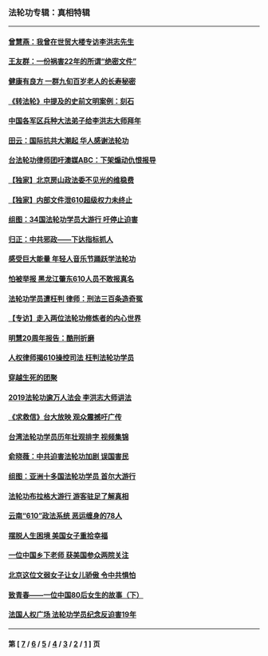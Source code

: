 ### 法轮功专辑：真相特辑
---
#### [曾慧燕：我曾在世贸大楼专访李洪志先生](../../pages/nf4389/n12898729.md?06090430) 
#### [王友群：一份祸害22年的所谓“绝密文件”](../../pages/nf4389/n12871750.md?06090430) 
#### [健康有良方 一群九旬百岁老人的长寿秘密](../../pages/nf4389/n12847475.md?06090430) 
#### [《转法轮》中提及的史前文明案例：刻石](../../pages/nf4389/n12758577.md?06090430) 
#### [中国各军区兵种大法弟子给李洪志大师拜年](../../pages/nf4389/n12750047.md?06090430) 
#### [田云：国际抗共大潮起 华人感谢法轮功](../../pages/nf4389/n12357708.md?06090430) 
#### [台法轮功律师团吁澳媒ABC：下架煽动仇恨报导](../../pages/nf4389/n12279917.md?06090430) 
#### [【独家】北京房山政法委不见光的维稳费](../../pages/nf4389/n12031979.md?06090430) 
#### [【独家】内部文件泄610超级权力未终止](../../pages/nf4389/n12023895.md?06090430) 
#### [组图：34国法轮功学员大游行 吁停止迫害](../../pages/nf4389/n11492658.md?06090430) 
#### [归正：中共邪政——下达指标抓人](../../pages/nf4389/n11474770.md?06090430) 
#### [感受巨大能量 年轻人音乐节踊跃学法轮功](../../pages/nf4389/n11441981.md?06090430) 
#### [怕被举报 黑龙江肇东610人员不敢报真名](../../pages/nf4389/n11436499.md?06090430) 
#### [法轮功学员遭枉判 律师：刑法三百条造奇冤](../../pages/nf4389/n11433943.md?06090430) 
#### [【专访】走入两位法轮功修炼者的内心世界](../../pages/nf4389/n11415623.md?06090430) 
#### [明慧20周年报告：酷刑折磨](../../pages/nf4389/n11387954.md?06090430) 
#### [人权律师揭610操控司法 枉判法轮功学员](../../pages/nf4389/n11313370.md?06090430) 
#### [穿越生死的团聚](../../pages/nf4389/n11258922.md?06090430) 
#### [2019法轮功逾万人法会 李洪志大师讲法](../../pages/nf4389/n11265303.md?06090430) 
#### [《求救信》台大放映 观众震撼吁广传](../../pages/nf4389/n10922251.md?06090430) 
#### [台湾法轮功学员历年壮观排字 视频集锦](../../pages/nf4389/n10878789.md?06090430) 
#### [俞晓薇：中共迫害法轮功加剧 误国害民](../../pages/nf4389/n10859260.md?06090430) 
#### [组图：亚洲十多国法轮功学员 首尔大游行](../../pages/nf4389/n10781149.md?06090430) 
#### [法轮功布拉格大游行 游客驻足了解真相](../../pages/nf4389/n10749360.md?06090430) 
#### [云南“610”政法系统 恶运缠身的78人](../../pages/nf4389/n10747534.md?06090430) 
#### [摆脱人生困境 美国女子重拾幸福](../../pages/nf4389/n10688678.md?06090430) 
#### [一位中国乡下老师 获美国参众两院关注](../../pages/nf4389/n10683927.md?06090430) 
#### [北京这位文弱女子让女儿骄傲 令中共惧怕](../../pages/nf4389/n10668341.md?06090430) 
#### [致青春——一位中国80后女生的故事（下）](../../pages/nf4389/n10642721.md?06090430) 
#### [法国人权广场 法轮功学员纪念反迫害19年](../../pages/nf4389/n10586601.md?06090430) 

---
#### 第 [ [7](./7.md?06090430) / [6](./6.md?06090430) / [5](./5.md?06090430) / [4](./4.md?06090430) / [3](./3.md?06090430) / [2](./2.md?06090430) / [1](./1.md?06090430) ] 页
